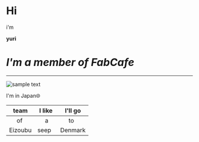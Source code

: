 # Hi
i'm

**yuri**

# _I'm a member of FabCafe_

* * *
![sample text](https://scontent.cdninstagram.com/t51.2885-15/s320x320/e35/25006325_1246307405513452_6713587681026113536_n.jpg)


I'm in Japan:globe_with_meridians:

| team | I like | I'll go |
|:----:|:------:|:-------:|
|  of  |    a   |   to    |
|Eizoubu| seep  | Denmark |
